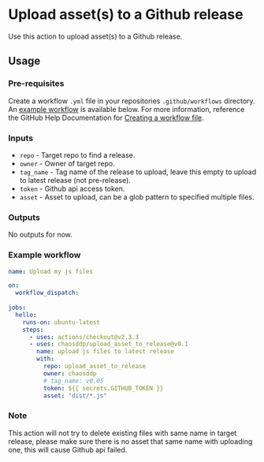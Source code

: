 # Upload asset(s) to a Github release

Use this action to upload asset(s) to a Github release.


## Usage

### Pre-requisites
Create a workflow `.yml` file in your repositories `.github/workflows` directory. An [example workflow](#example-workflow) is available below. For more information, reference the GitHub Help Documentation for [Creating a workflow file](https://help.github.com/en/articles/configuring-a-workflow#creating-a-workflow-file).

### Inputs

* `repo` - Target repo to find a release. 
* `owner` - Owner of target repo.
* `tag_name` - Tag name of the release to upload, leave this empty to upload to latest release (not pre-release).
* `token` - Github api access token.
* `asset` - Asset to upload, can be a glob pattern to specified multiple files.

### Outputs

No outputs for now.

### Example workflow

```yaml
name: Upload my js files

on:
  workflow_dispatch:
  
jobs:
  hello:
    runs-on: ubuntu-latest
    steps:
      - uses: actions/checkout@v2.3.3
      - uses: chaosddp/upload_asset_to_release@v0.1
        name: upload js files to latest release
        with:
          repo: upload_asset_to_release
          owner: chaosddp
          # tag_name: v0.05
          token: ${{ secrets.GITHUB_TOKEN }}
          asset: "dist/*.js"
```

### Note

This action will not try to delete existing files with same name in target release, please make sure there is no asset that same name with uploading one, this will cause Github api failed.
